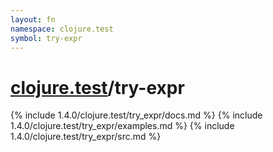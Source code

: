 ```yaml
---
layout: fn
namespace: clojure.test
symbol: try-expr
---
```


# [clojure.test](../)/try-expr

{% include 1.4.0/clojure.test/try_expr/docs.md %}
{% include 1.4.0/clojure.test/try_expr/examples.md %}
{% include 1.4.0/clojure.test/try_expr/src.md %}

